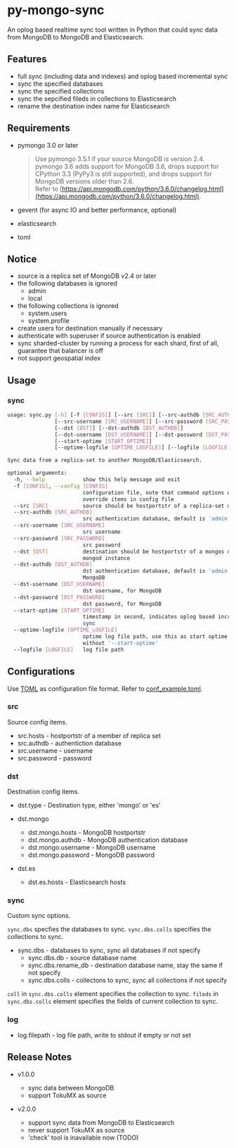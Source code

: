 # py-mongo-sync

An oplog based realtime sync tool written in Python that could sync data from MongoDB to MongoDB and Elasticsearch.


## Features

- full sync (including data and indexes) and oplog based incremental sync
- sync the specified databases
- sync the specified collections
- sync the sepcified fileds in collections to Elasticsearch
- rename the destination index name for Elasticsearch


## Requirements

- pymongo 3.0 or later

    > Use pymongo 3.5.1 if your source MongoDB is version 2.4.  
    > pymongo 3.6 adds support for MongoDB 3.6, drops support for CPython 3.3 (PyPy3 is still supported), and drops support for MongoDB versions older than 2.6.  
    > Refer to [https://api.mongodb.com/python/3.6.0/changelog.html](https://api.mongodb.com/python/3.6.0/changelog.html).

- gevent (for async IO and better performance, optional)
- elasticsearch
- toml


## Notice

- source is a replica set of MongoDB v2.4 or later
- the following databases is ignored
    - admin
    - local
- the following collections is ignored
    - system.users
    - system.profile
- create users for destination manually if necessary
- authenticate with superuser if source authentication is enabled
- sync sharded-cluster by running a process for each shard, first of all, guarantee that balancer is off
- not support geospatial index


## Usage 

### sync

```bash
usage: sync.py [-h] [-f [CONFIG]] [--src [SRC]] [--src-authdb [SRC_AUTHDB]]
               [--src-username [SRC_USERNAME]] [--src-password [SRC_PASSWORD]]
               [--dst [DST]] [--dst-authdb [DST_AUTHDB]]
               [--dst-username [DST_USERNAME]] [--dst-password [DST_PASSWORD]]
               [--start-optime [START_OPTIME]]
               [--optime-logfile [OPTIME_LOGFILE]] [--logfile [LOGFILE]]

Sync data from a replica-set to another MongoDB/Elasticsearch.

optional arguments:
  -h, --help            show this help message and exit
  -f [CONFIG], --config [CONFIG]
                        configuration file, note that command options will
                        override items in config file
  --src [SRC]           source should be hostportstr of a replica-set member
  --src-authdb [SRC_AUTHDB]
                        src authentication database, default is 'admin'
  --src-username [SRC_USERNAME]
                        src username
  --src-password [SRC_PASSWORD]
                        src password
  --dst [DST]           destination should be hostportstr of a mongos or
                        mongod instance
  --dst-authdb [DST_AUTHDB]
                        dst authentication database, default is 'admin', for
                        MongoDB
  --dst-username [DST_USERNAME]
                        dst username, for MongoDB
  --dst-password [DST_PASSWORD]
                        dst password, for MongoDB
  --start-optime [START_OPTIME]
                        timestamp in second, indicates oplog based increment
                        sync
  --optime-logfile [OPTIME_LOGFILE]
                        optime log file path, use this as start optime if
                        without '--start-optime'
  --logfile [LOGFILE]   log file path

```


## Configurations

Use [TOML](https://github.com/toml-lang/toml) as configuration file format.
Refer to [conf_example.toml](example/conf_example.toml).

### src
Source config items.

- src.hosts - hostportstr of a member of replica set
- src.authdb - authentiction database
- src.username - username
- src.password - password

### dst
Destination config items.

- dst.type - Destination type, either 'mongo' or 'es'

- dst.mongo
    - dst.mongo.hosts - MongoDB hostportstr
    - dst.mongo.authdb - MongoDB authentication database
    - dst.mongo.username - MongoDB username
    - dst.mongo.password - MongoDB password

- dst.es
    - dst.es.hosts - Elasticsearch hosts

### sync
Custom sync options.

`sync.dbs` specfies the databases to sync.
`sync.dbs.colls` specifies the collections to sync.

- sync.dbs - databases to sync, sync all databases if not specify
    - sync.dbs.db - source database name
    - sync.dbs.rename_db - destination database name, stay the same if not specify
    - sync.dbs.colls - collectons to sync, sync all collections if not specify

`coll` in `sync.dbs.colls` element specifies the collection to sync.
`fileds` in `sync.dbs.colls` element specifies the fields of current collection to sync.

### log

- log.filepath - log file path, write to stdout if empty or not set


##  Release Notes

- v1.0.0
    - sync data between MongoDB
    - support TokuMX as source

- v2.0.0
    - support sync data from MongoDB to Elasticsearch
    - never support TokuMX as source
    - 'check' tool is inavailable now (TODO)

